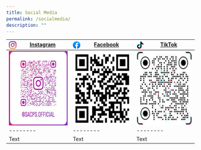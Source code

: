 ```yaml
---
title: Social Media
permalink: /socialmedia/
description: ""
---
```

| <img src="/images/instagram.png" style="width: 20px; height: 20px; float: left">&nbsp;<a href="https://www.instagram.com/sacps.official/">Instagram</a>| <img src="/images/facebookicon.png" style="width: 20px; height: 20px; float: left">&nbsp;<a href="https://www.facebook.com/SACPS.OFFICIAL2.0">Facebook</a> | <img src="/images/tiktok.png" style="width: 20px; height: 20px; float: left">&nbsp;<a href="https://www.tiktok.com/@sacps.official">TikTok</a> |
| -------- | -------- | -------- |
|<img src="/images/Socialmedia/sacpsigqrcode.jfif" style="width:200px; height:200px; float: left"> | <img src="/images/Socialmedia/sacpsfbv2qrcode.png" style="width:200px; height:200px; float: left">     | <img src="/images/Socialmedia/sacpstiktokqrcode.jpeg" style="width:200px; height:200px; float: left">      |
| -------- | -------- | -------- |
| Text     | Text     | Text     |